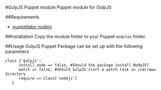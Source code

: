 #GulpJS Puppet module
Puppet module for GulpJS

##Requirements
- [puppetlabs-nodejs](https://github.com/puppetlabs/puppetlabs-nodejs)

##Installation
Copy the module folder to your Puppet `modules` folder.

##Usage
GulpJS Puppet Package can be set up with the following parameters
```
class {'gulpjs':
      install_node => false, #Should the package install NodeJS?
      watch => false, #Should GulpJS start a watch task in /var/www directory
      require => Class['nodejs']
   }
```